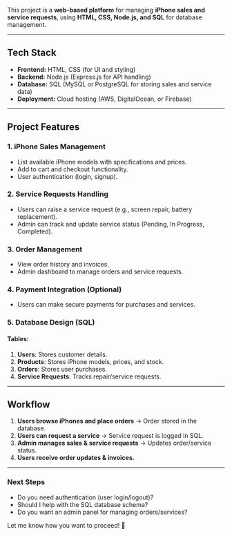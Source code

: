 
This project is a **web-based platform** for managing **iPhone sales and service requests**, using **HTML, CSS, Node.js, and SQL** for database management.  

---

## **Tech Stack**  
- **Frontend:** HTML, CSS (for UI and styling)  
- **Backend:** Node.js (Express.js for API handling)  
- **Database:** SQL (MySQL or PostgreSQL for storing sales and service data)  
- **Deployment:** Cloud hosting (AWS, DigitalOcean, or Firebase)  

---

## **Project Features**  

### **1. iPhone Sales Management**  
- List available iPhone models with specifications and prices.  
- Add to cart and checkout functionality.  
- User authentication (login, signup).  

### **2. Service Requests Handling**  
- Users can raise a service request (e.g., screen repair, battery replacement).  
- Admin can track and update service status (Pending, In Progress, Completed).  

### **3. Order Management**  
- View order history and invoices.  
- Admin dashboard to manage orders and service requests.  

### **4. Payment Integration** (Optional)  
- Users can make secure payments for purchases and services.  

### **5. Database Design (SQL)**  
#### **Tables:**
1. **Users**: Stores customer details.  
2. **Products**: Stores iPhone models, prices, and stock.  
3. **Orders**: Stores user purchases.  
4. **Service Requests**: Tracks repair/service requests.  

---

## **Workflow**  
1. **Users browse iPhones and place orders** → Order stored in the database.  
2. **Users can request a service** → Service request is logged in SQL.  
3. **Admin manages sales & service requests** → Updates order/service status.  
4. **Users receive order updates & invoices.**  

---

### **Next Steps**  
- Do you need authentication (user login/logout)?  
- Should I help with the SQL database schema?  
- Do you want an admin panel for managing orders/services?  

Let me know how you want to proceed! 🚀
